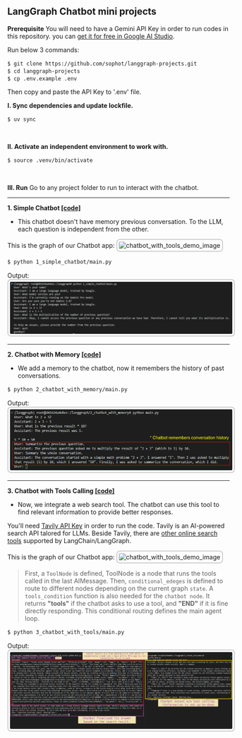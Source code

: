 ## LangGraph Chatbot mini projects

**Prerequisite**
You will need to have a Gemini API Key in order to run codes in this repository. you can [get it for free in Google AI Studio](https://aistudio.google.com/app/apikey).

Run below 3 commands:

```bash
$ git clone https://github.com/sophot/langgraph-projects.git
$ cd langgraph-projects
$ cp .env.example .env
```

Then copy and paste the API Key to '.env' file.


**I. Sync dependencies and update lockfile.**

```bash
$ uv sync
```

<br />

**II. Activate an independent environment to work with.**

```bash
$ source .venv/bin/activate
```

<br />

**III. Run**
Go to any project folder to run to interact with the chatbot.

<hr />

**1. Simple Chatbot [[code]](1_simple_chatbot/main.py)**
- This chatbot doesn't have memory previous conversation. To the LLM, each question is independent from the other.

This is the graph of our Chatbot app:
<img src="https://langchain-ai.github.io/langgraph/tutorials/get-started/basic-chatbot.png" alt="chatbot_with_tools_demo_image" style="border: 2px solid #ccc; border-radius: 8px; padding: 4px;" />

```bash
$ python 1_simple_chatbot/main.py
```
Output:
<img src="resources/simple_chatbot.png" alt="simple_chatbot_demo_image" style="border: 2px solid #ccc; border-radius: 8px; padding: 4px;" />

<hr />

**2. Chatbot with Memory [[code]](2_chatbot_with_memory/main.py)**
- We add a memory to the chatbot, now it remembers the history of past conversations.
```bash
$ python 2_chatbot_with_memory/main.py
```
Output:
<img src="resources/chatbot_with_memory.png" alt="chatbot_with_memory_demo_image" style="border: 2px solid #ccc; border-radius: 8px; padding: 4px;" />

<hr />

**3. Chatbot with Tools Calling [[code]](3_chatbot_with_tools/main.py)**
- Now, we integrate a web search tool. The chatbot can use this tool to find relevant information to provide better responses.

You'll need [Tavily API Key](https://www.tavily.com/) in order to run the code. Tavily is an AI-powered search API talored for LLMs.
Beside Tavily, there are [other online search tools]((https://python.langchain.com/docs/integrations/tools/)) supported by LangChain/LangGraph.

This is the graph of our Chatbot app:
<img src="https://langchain-ai.github.io/langgraph/tutorials/get-started/chatbot-with-tools.png" alt="chatbot_with_tools_demo_image" style="border: 2px solid #ccc; border-radius: 8px; padding: 4px;" />

> First, a `ToolNode` is defined, ToolNode is a  node that runs the tools called in the last AIMessage.
> Then, `conditional_edeges` is defined to route to different nodes depending on the current graph `state`.
> A `tools_condition` function is also needed for the `chatbot node`. It returns **"tools"** if the chatbot asks to use a tool, and **"END"** if it is fine directly responding. This conditional routing defines the main agent loop.

```bash
$ python 3_chatbot_with_tools/main.py
```
Output:
<img src="resources/chatbot_with_tool_calling.png" alt="chatbot_with_tools_demo_image" style="border: 2px solid #ccc; border-radius: 8px; padding: 4px;" />
